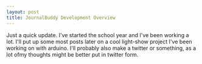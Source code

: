 ```yaml
---
layout: post
title: JournalBuddy Development Overview
---
```


Just a quick update. I've started the school year and I've been working a lot. I'll put up some most posts later on a cool light-show project I've been working on with arduino. I'll probably also make a twitter or something, as a lot ofmy thoughts might be better put in twitter form.



